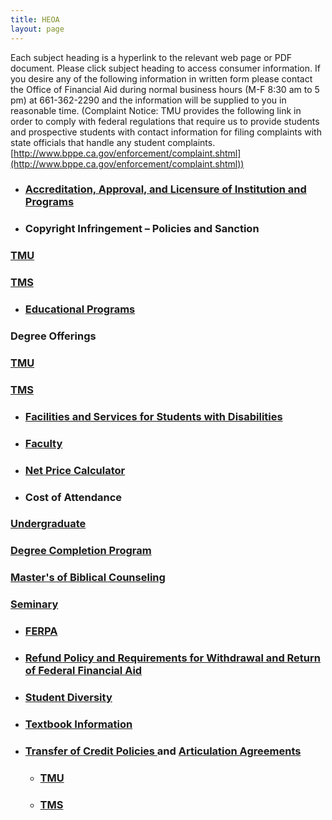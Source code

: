 ```yaml
---
title: HEOA
layout: page
---
```


Each subject heading is a hyperlink to the relevant web page or PDF document. Please click subject heading to access consumer information. If you desire any of the following information in written form please contact the Office of Financial Aid during normal business hours (M-F 8:30 am to 5 pm) at 661-362-2290 and the information will be supplied to you in reasonable time. (Complaint Notice: TMU provides the following link in order to comply with federal regulations that require us to provide students and prospective students with contact information for filing complaints with state officials that handle any student complaints. [http://www.bppe.ca.gov/enforcement/complaint.shtml](http://www.bppe.ca.gov/enforcement/complaint.shtml))

* ### [Accreditation, Approval, and Licensure of Institution and Programs](http://www.masters.edu/media/870056/accreditation-information-2017.pdf "Accreditation Information 2017")

* ### Copyright Infringement – Policies and Sanction

### [TMU](http://www.masters.edu/media/690524/Copyright_Policy_5.pdf "TMU copyright")

### [TMS](http://www.masters.edu/media/691120/copyright.pdf "TMS copyright")

* ### [Educational Programs](http://www.masters.edu/media/580495/Academic%20Catalog%202013-2014.pdf "2013-14 Catalog")

### Degree Offerings

### [TMU](http://www.masters.edu/academics/online-catalog.aspx "TMU On line Catalog")

### [TMS](http://www.tms.edu/AcademicsCatalog.aspx "TMS On Line Catalog")

* ### [Facilities and Services for Students with Disabilities](http://www.masters.edu/academics/online-catalog.aspx "TMU On Line Catalog")

* ### [Faculty](http://www.masters.edu/academics/online-catalog.aspx "TMU On Line Catalog")

* ### [Net Price Calculator](http://www.masters.edu/tcc "Net Price Calulator")

* ### Cost of Attendance

### [Undergraduate](http://www.masters.edu/undergrad/financial-aid/tuitionandfees/ "Undergrad Tuition and Fees")

### [Degree Completion Program](http://www.masters.edu/academics/degreecompletion/prospective-students/tuition.aspx "DCP Tuition and Fees")

### [Master's of Biblical Counseling](http://www.masters.edu/academics/graduate/financial-information/ "MABC Tuition and Fees")

### [Seminary](https://www.tms.edu/academics/tuition-fee/ "TMS Tuition and Fees")

* ### [FERPA](http://www.masters.edu/ferpa-training.aspx "FERPA Training")

* ### [Refund Policy and Requirements for Withdrawal and Return of Federal Financial Aid](http://www.masters.edu/academics/online-catalog.aspx "TMU On line Catalog")

* ### [Student Diversity](http://www.masters.edu/media/870053/2017-student-diversity-fall-2016-tmus-enrollment-report.pdf "2017 Student Diversity - Fall 2016 TMUS Enrollment Report.pdf")

* ### [Textbook Information](https://docs.google.com/spreadsheets/d/1YK8Hc7KptiX28D5INeIfN5jeXk6K-zQba5ijGgr33LI/pubhtml "Textbook Information")

* ### [Transfer of Credit Policies ](http://www.masters.edu/academics/online-catalog.aspx "TMU catalogue")and [Articulation Agreements](http://www.masters.edu/campuslinks/registrar/articulation-agreements.aspx "Articulation Agreements")

  * ### [TMU](http://www.masters.edu/academics/online-catalog.aspx "TMU catalog")

  * ### [TMS](http://www.tms.edu/AcademicsCatalog.aspx "TMS Catalog")